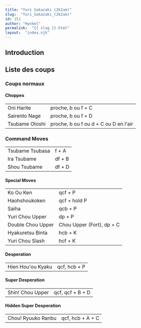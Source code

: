 ```yaml
---
title: "Yuri Sakazaki (2k2um)"
slug:  "Yuri_Sakazaki_(2k2um)"
id: 151
author: "Hynkel"
permalink:  "{{ slug }}.html"
layout:  "index.njk"
---
```


## Introduction

## Liste des coups

### Coups normaux

#### Choppes

|                |                                       |
|----------------|---------------------------------------|
| Oni Harite     | proche, b ou f + C                    |
| Sairento Nage  | proche, b ou f + D                    |
| Tsubame Otoshi | proche, b ou f ou d + C ou D en l'air |

### Command Moves

|                 |        |
|-----------------|--------|
| Tsubame Tsubasa | f + A  |
| Ira Tsubame     | df + B |
| Shou Tsubame    | df + D |

#### Special Moves

|                   |                           |
|-------------------|---------------------------|
| Ko Ou Ken         | qcf + P                   |
| Haohshoukoken     | qcf + hold P              |
| Saiha             | qcb + P                   |
| Yuri Chou Upper   | dp + P                    |
| Double Chou Upper | Chou Upper (Fort), dp + C |
| Hyakuretsu Binta  | hcb + K                   |
| Yuri Chou Slash   | hcf + K                   |

#### Desperation

|                   |              |
|-------------------|--------------|
| Hien Hou'ou Kyaku | qcf, hcb + P |

#### Super Desperation

|                  |                  |
|------------------|------------------|
| Shin! Chou Upper | qcf, qcf + B + D |

#### Hidden Super Desperation

|                    |                  |
|--------------------|------------------|
| Chou! Ryuuko Ranbu | qcf, hcb + A + C |
